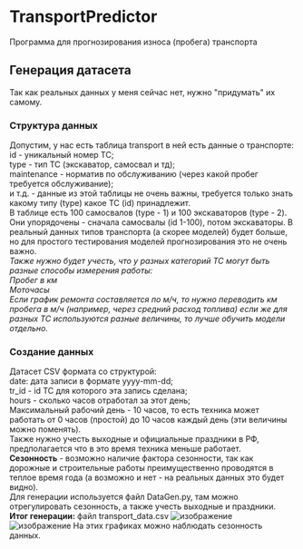 # TransportPredictor
Программа для прогнозирования износа (пробега) транспорта
## Генерация датасета
Так как реальных данных у меня сейчас нет, нужно "придумать" их самому.
### Структура данных
Допустим, у нас есть таблица transport в ней есть данные о транспорте:\
id - уникальный номер ТС;\
type - тип ТС (экскаватор, самосвал и тд);\
maintenance - норматив по обслуживанию (через какой пробег требуется обслуживание);\
и т.д. - данные из этой таблицы не очень важны, требуется только знать какому типу (type) какое ТС (id) принадлежит.\
В таблице есть 100 самосвалов (type - 1) и 100 экскаваторов (type - 2).\
Они упорядочены - сначала самосвалы (id 1-100), потом экскаваторы. В реальный данных типов транспорта (а скорее моделей) будет больше, но
для простого тестирования моделей прогнозирования это не очень важно.\
_Также нужно будет учесть, что у разных категорий ТС могут быть разные способы измерения работы:_ \
_Пробег в км_ \
_Моточасы_ \
_Если график ремонта составляется по м/ч, то нужно переводить км пробега в м/ч (например, через средний расход топлива)
если же для разных ТС используются разные величины, то лучше обучить модели отдельно._
### Создание данных
Датасет CSV формата со структурой:\
date: дата записи в формате yyyy-mm-dd;\
tr_id - id ТС для которого эта запись сделана;\
hours - сколько часов отработал за этот день;\
Максимальный рабочий день - 10 часов, то есть техника может работать от 0 часов (простой) до 10 часов каждый день (эти величины можно поменять).\
Также нужно учесть выходные и официальные праздники в РФ, предполагается что в это время техника меньше работает.\
**Сезонность** - возможно наличие фактора сезонности, так как дорожные и строительные работы преимущественно проводятся в теплое время года (а возможно и нет - на реальных данных это будет видно).\
Для генерации используется файл DataGen.py, там можно отрегулировать сезонность, а также учесть выходные и праздники.\
**Итог генерации:** файл transport_data.csv
![изображение](https://github.com/user-attachments/assets/d2c5d7ae-5bc4-42fb-ad69-0c0c6e902ac9)
![изображение](https://github.com/user-attachments/assets/2b6bada4-567d-4432-816c-6fc8c536c3fa)
На этих графиках можно наблюдать сезонность данных.

